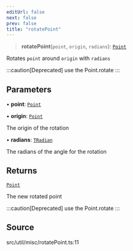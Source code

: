 ```yaml
---
editUrl: false
next: false
prev: false
title: "rotatePoint"
---
```


> **rotatePoint**(`point`, `origin`, `radians`): [`Point`](../../../classes/Point.md)

Rotates `point` around `origin` with `radians`

:::caution[Deprecated]
use the Point.rotate
:::

## Parameters

• **point**: [`Point`](../../../classes/Point.md)

• **origin**: [`Point`](../../../classes/Point.md)

The origin of the rotation

• **radians**: [`TRadian`](../../../type-aliases/TRadian.md)

The radians of the angle for the rotation

## Returns

[`Point`](../../../classes/Point.md)

The new rotated point

:::caution[Deprecated]
use the Point.rotate
:::

## Source

src/util/misc/rotatePoint.ts:11
